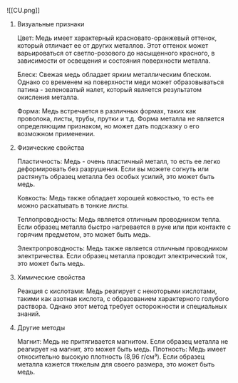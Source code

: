 ![[CU.png]]
1. Визуальные признаки

    Цвет: Медь имеет характерный красновато-оранжевый оттенок, который отличает ее от других металлов. Этот оттенок может варьироваться от светло-розового до насыщенного красного, в зависимости от освещения и состояния поверхности металла.

    Блеск: Свежая медь обладает ярким металлическим блеском. Однако со временем на поверхности меди может образовываться патина - зеленоватый налет, который является результатом окисления металла.

    Форма: Медь встречается в различных формах, таких как проволока, листы, трубы, прутки и т.д. Форма металла не является определяющим признаком, но может дать подсказку о его возможном применении.

2. Физические свойства

    Пластичность: Медь - очень пластичный металл, то есть ее легко деформировать без разрушения. Если вы можете согнуть или растянуть образец металла без особых усилий, это может быть медь.

    Ковкость: Медь также обладает хорошей ковкостью, то есть ее можно раскатывать в тонкие листы.

    Теплопроводность: Медь является отличным проводником тепла. Если образец металла быстро нагревается в руке или при контакте с горячим предметом, это может быть медь.

    Электропроводность: Медь также является отличным проводником электричества. Если образец металла проводит электрический ток, это может быть медь.

3. Химические свойства

    Реакция с кислотами: Медь реагирует с некоторыми кислотами, такими как азотная кислота, с образованием характерного голубого раствора. Однако этот метод требует осторожности и специальных знаний.

4. Другие методы

    Магнит: Медь не притягивается магнитом. Если образец металла не реагирует на магнит, это может быть медь.
    Плотность: Медь имеет относительно высокую плотность (8,96 г/см³). Если образец металла кажется тяжелым для своего размера, это может быть медь.